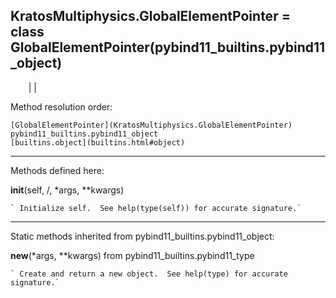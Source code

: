   
**KratosMultiphysics.GlobalElementPointer** = class
GlobalElementPointer(pybind11_builtins.pybind11_object)  
---  
`    `|   |

Method resolution order:

    [GlobalElementPointer](KratosMultiphysics.GlobalElementPointer)
    pybind11_builtins.pybind11_object
    [builtins.object](builtins.html#object)

* * *

Methods defined here:  

**__init__**(self, /, *args, **kwargs)

    ` Initialize self.  See help(type(self)) for accurate signature.`

* * *

Static methods inherited from pybind11_builtins.pybind11_object:  

**__new__**(*args, **kwargs) from pybind11_builtins.pybind11_type

    ` Create and return a new object.  See help(type) for accurate signature.`

